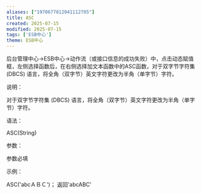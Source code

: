 ```yaml
---
aliases: ["1970677812041112705"]
title: ASC
created: 2025-07-15
modified: 2025-07-15
tags: ['ESB中心']
theme: ESB中心
---
```


后台管理中心->ESB中心->动作流（或接口信息的成功失败）中，点击动态赋值框，左侧选择函数后，在右侧选择加文本函数中的ASC函数，对于双字节字符集 (DBCS) 语言，将全角（双字节）英文字符更改为半角（单字节）字符。

说明：

对于双字节字符集 (DBCS) 语言，将全角（双字节）英文字符更改为半角（单字节）字符。

语法：

ASC(String)

参数：

参数必填

示例：

ASC('abcＡＢＣ')； 返回'abcABC'